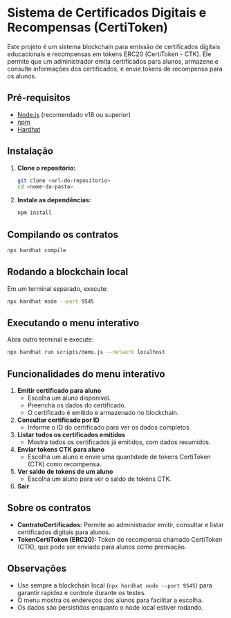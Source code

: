 # Sistema de Certificados Digitais e Recompensas (CertiToken)

Este projeto é um sistema blockchain para emissão de certificados digitais educacionais e recompensas em tokens ERC20 (CertiToken - CTK). Ele permite que um administrador emita certificados para alunos, armazene e consulte informações dos certificados, e envie tokens de recompensa para os alunos.

## Pré-requisitos
- [Node.js](https://nodejs.org/) (recomendado v18 ou superior)
- [npm](https://www.npmjs.com/)
- [Hardhat](https://hardhat.org/)

## Instalação

1. **Clone o repositório:**
   ```sh
   git clone <url-do-repositorio>
   cd <nome-da-pasta>
   ```
2. **Instale as dependências:**
   ```sh
   npm install
   ```

## Compilando os contratos
```sh
npx hardhat compile
```

## Rodando a blockchain local
Em um terminal separado, execute:
```sh
npx hardhat node --port 9545
```

## Executando o menu interativo
Abra outro terminal e execute:
```sh
npx hardhat run scripts/demo.js --network localhost
```

## Funcionalidades do menu interativo

1. **Emitir certificado para aluno**
   - Escolha um aluno disponível.
   - Preencha os dados do certificado.
   - O certificado é emitido e armazenado no blockchain.
2. **Consultar certificado por ID**
   - Informe o ID do certificado para ver os dados completos.
3. **Listar todos os certificados emitidos**
   - Mostra todos os certificados já emitidos, com dados resumidos.
4. **Enviar tokens CTK para aluno**
   - Escolha um aluno e envie uma quantidade de tokens CertiToken (CTK) como recompensa.
5. **Ver saldo de tokens de um aluno**
   - Escolha um aluno para ver o saldo de tokens CTK.
0. **Sair**

## Sobre os contratos
- **ContratoCertificados:** Permite ao administrador emitir, consultar e listar certificados digitais para alunos.
- **TokenCertiToken (ERC20):** Token de recompensa chamado CertiToken (CTK), que pode ser enviado para alunos como premiação.

## Observações
- Use sempre a blockchain local (`npx hardhat node --port 9545`) para garantir rapidez e controle durante os testes.
- O menu mostra os endereços dos alunos para facilitar a escolha.
- Os dados são persistidos enquanto o node local estiver rodando.